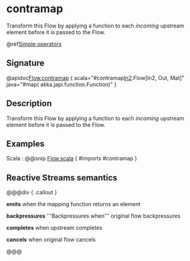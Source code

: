 # contramap

Transform this Flow by applying a function to each *incoming* upstream element before it is passed to the Flow.

@ref[Simple operators](../index.md#simple-operators)

## Signature

@apidoc[Flow.contramap](Flow) { scala="#contramap[In2](f:In2=&gt;In):Flow[In2, Out, Mat]" java="#map(
akka.japi.function.Function)" }

## Description

Transform this Flow by applying a function to each *incoming* upstream element before it is passed to the Flow.

## Examples

Scala
:  @@snip [Flow.scala](/akka-docs/src/test/scala/docs/stream/operators/flow/ContraMap.scala) { #imports #contramap }

## Reactive Streams semantics

@@@div { .callout }

**emits** when the mapping function returns an element

**backpressures** '''Backpressures when''' original flow backpressures

**completes** when upstream completes

**cancels** when original flow cancels

@@@
